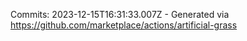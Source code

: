 Commits: 2023-12-15T16:31:33.007Z - Generated via https://github.com/marketplace/actions/artificial-grass
<br>
